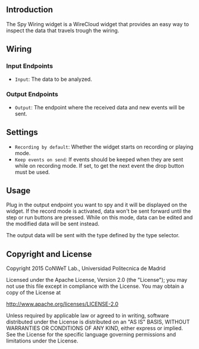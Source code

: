 ## Introduction

The Spy Wiring widget is a WireCloud widget that provides an easy way to inspect the data that travels trough the wiring.

## Wiring

### Input Endpoints

- `Input`: The data to be analyzed.

### Output Endpoints

- `Output`: The endpoint where the received data and new events will be sent.

## Settings

- `Recording by default`: Whether the widget starts on recording or playing mode.
- `Keep events on send`: If events should be keeped when they are sent while on recording mode. If set, to get the next event the drop button must be used.

## Usage

Plug in the output endpoint you want to spy and it will be displayed on the widget.
If the record mode is activated, data won't be sent forward until the step or run buttons are pressed. While on this mode, data can be edited and the modified data will be sent instead.

The output data will be sent with the type defined by the type selector.

## Copyright and License

Copyright 2015 CoNWeT Lab., Universidad Politecnica de Madrid

Licensed under the Apache License, Version 2.0 (the "License");
you may not use this file except in compliance with the License.
You may obtain a copy of the License at

  http://www.apache.org/licenses/LICENSE-2.0

Unless required by applicable law or agreed to in writing, software
distributed under the License is distributed on an "AS IS" BASIS,
WITHOUT WARRANTIES OR CONDITIONS OF ANY KIND, either express or implied.
See the License for the specific language governing permissions and
limitations under the License.
